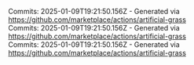 Commits: 2025-01-09T19:21:50.156Z - Generated via https://github.com/marketplace/actions/artificial-grass
<br>
Commits: 2025-01-09T19:21:50.156Z - Generated via https://github.com/marketplace/actions/artificial-grass
<br>
Commits: 2025-01-09T19:21:50.156Z - Generated via https://github.com/marketplace/actions/artificial-grass
<br>
